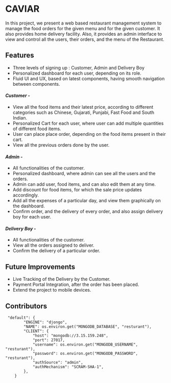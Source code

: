 # CAVIAR

In this project, we present a web based restaurant management system to manage the food orders for the given menu and for the given customer. It also provides home delivery facility. Also, it provides an admin interface to view and control all the users, their orders, and the menu of the Restaurant. 

## Features
* Three levels of signing up : Customer, Admin and Delivery Boy
* Personalized dashboard for each user, depending on its role.
* Fluid UI and UX, based on latest components, having smooth navigation between components.

#### *Customer -* 
* View all the food items and their latest price, according to different categories such as Chinese, Gujarati, Punjabi, Fast Food and South Indian.
* Personalized Cart for each user, where user can add multiple quantities of different food items.
* User can place place order, depending on the food items present in their cart.
* View all the previous orders done by the user.

#### *Admin -* 
* All functionalities of the customer.
* Personalized dashboard, where admin can see all the users and the orders.
* Admin can add user, food items, and can also edit them at any time.
* Add discount for food items, for which the sale price updates accordingly.
* Add all the expenses of a particular day, and view them graphically on the dashboard.
* Confirm order, and the delivery of every order, and also assign delivery boy for each user.

#### *Delivery Boy -* 
* All functionalities of the customer.
* View all the orders assigned to deliver.
* Confirm the delivery of a particular order.

## Future Improvements
* Live Tracking of the Delivery by the Customer.
* Payment Portal Integration, after the order has been placed.
* Extend the project to mobile devices.


## Contributors
     "default": {
            "ENGINE": "djongo",
            "NAME": os.environ.get("MONGODB_DATABASE", "resturant"),
            "CLIENT": {
                "host": "mongodb://3.15.159.248",
                "port": 27017,
                "username": os.environ.get("MONGODB_USERNAME", "resturant"),
                "password": os.environ.get("MONGODB_PASSWORD", "resturant"),
                "authSource": "admin",
                "authMechanism": "SCRAM-SHA-1",
            },
        }
